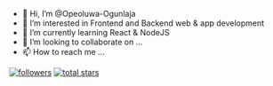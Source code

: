 - 👋 Hi, I’m @Opeoluwa-Ogunlaja
- 👀 I’m interested in Frontend and Backend web & app development
- 🌱 I’m currently learning React & NodeJS
- 💞️ I’m looking to collaborate on ...
- 📫 How to reach me ...

<p align="left">
      <a href="https://github.com/opeoluwa-ogunlaja?tab=followers">
         <img alt="followers" title="Follow me on Github" src="https://custom-icon-badges.demolab.com/github/followers/opeoluwa-ogunlaja?color=236ad3&labelColor=1155ba&style=for-the-badge&logo=person-add&label=Follow&logoColor=white"/></a>
      <a href="https://github.com/opeoluwa-ogunlaja?tab=repositories&sort=stargazers">
         <img alt="total stars" title="Total stars on GitHub" src="https://custom-icon-badges.demolab.com/github/stars/opeoluwa-ogunlaja?color=55960c&style=for-the-badge&labelColor=488207&logo=star"/></a>
   </p>

<!---
Opeoluwa-Ogunlaja/Opeoluwa-Ogunlaja is a ✨ special ✨ repository because its `README.md` (this file) appears on your GitHub profile.
You can click the Preview link to take a look changes you've made.
--->
